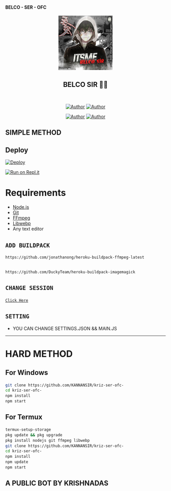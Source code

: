 #### BELCO - SER - OFC 



<div align="center">
<img src="ds.jpg" alt="BELCO" width="170" />

## BELCO SIR 🌝💝

</div>

<p align="center">
<a href="##"><img title="" src="BELCO-BOT-V1?label=Language&message=English&color=blue"></a>
</p>
<p align="center">
 <a href="https://github.com/BELCOsir"><img title="Author" src="https://img.shields.io/badge/Author-BELCO-blue.svg?style=for-the-badge&logo=github" /></a>  <a href="https://Wa.me/+919567941560?text=Hello%20BELCO%20Bro🌝...fen%20boi%20aan😌💝"><img title="Author" src="https://img.shields.io/badge/Owner-BELCO-blue.svg?style=for-the-badge&logo=whatsapp" /></a>
<p align="center">
<a href="https://chat.whatsapp.com/IwOZg4VGdJq4lTH12aPOzc"><img title="Author" src="https://img.shields.io/badge/Watsapp-Group-blue.svg?style=for-the-badge&logo=whatsapp" /></a> <a href="https://instagram.com/am_jr_nihal"><img title="Author" src="https://img.shields.io/badge/Instagram-am_jr_nihal-violet.svg?style=for-the-badge&logo=Instagram" /></a>
</p>


## SIMPLE METHOD 
## Deploy
[![Deploy](https://www.herokucdn.com/deploy/button.svg)](https://heroku.com/deploy?template=https://github.com/Nihalmhd/belcobos/)

[![Run on Repl.it](https://repl.it/badge/github/quiec/whatsAlfa)](https://replit.com/@KANNANSIR/KRIZ-SIR-Qr-code?v=1)


# Requirements
* [Node.js](https://nodejs.org/en/)
* [Git](https://git-scm.com/downloads)
* [FFmpeg](https://github.com/BtbN/FFmpeg-Builds/releases/download/autobuild-2020-12-08-13-03/ffmpeg-n4.3.1-26-gca55240b8c-win64-gpl-4.3.zip)
* [Libwebp](https://developers.google.com/speed/webp/download)
* Any text editor

## `ADD BUILDPACK`

```
https://github.com/jonathanong/heroku-buildpack-ffmpeg-latest
```
```

https://github.com/DuckyTeam/heroku-buildpack-imagemagick
```

## `CHANGE SESSION`

[`Click Here`](https://github.com/KANNANSIR/kriz-ser-ofc-/blob/master/Denis.json#L1)


## `SETTING`

- YOU CAN CHANGE SETTINGS.JSON && MAIN.JS


---




# HARD METHOD
## For Windows
```bash
git clone https://github.com/KANNANSIR/kriz-ser-ofc-
cd kriz-ser-ofc-
npm install
npm start
```
## For Termux
```bash
termux-setup-storage
pkg update && pkg upgrade
pkg install nodejs git ffmpeg libwebp 
git clone https://github.com/KANNANSIR/kriz-ser-ofc-
cd kriz-ser-ofc-
npm install
npm update
npm start
```
## A PUBLIC BOT BY KRISHNADAS
